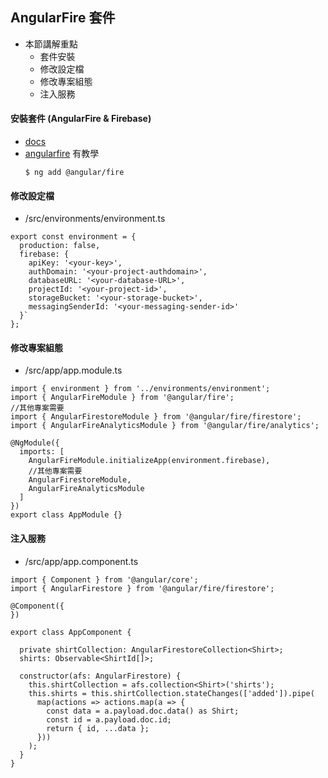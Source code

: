## AngularFire 套件
* 本節講解重點
  * 套件安裝 
  * 修改設定檔
  * 修改專案組態
  * 注入服務
  
#### 安裝套件 (AngularFire & Firebase)
* [docs](https://github.com/angular/angularfire/tree/master/docs/firestore)
* [angularfire](https://github.com/angular/angularfire) 有教學
  ```
  $ ng add @angular/fire
  ```
#### 修改設定檔
* /src/environments/environment.ts
```tyoescript
export const environment = {
  production: false,
  firebase: {
    apiKey: '<your-key>',
    authDomain: '<your-project-authdomain>',
    databaseURL: '<your-database-URL>',
    projectId: '<your-project-id>',
    storageBucket: '<your-storage-bucket>',
    messagingSenderId: '<your-messaging-sender-id>'
  }`
};
```

#### 修改專案組態
* /src/app/app.module.ts
```tyoescript
import { environment } from '../environments/environment';
import { AngularFireModule } from '@angular/fire';
//其他專案需要
import { AngularFirestoreModule } from '@angular/fire/firestore';
import { AngularFireAnalyticsModule } from '@angular/fire/analytics';

@NgModule({
  imports: [
    AngularFireModule.initializeApp(environment.firebase),
    //其他專案需要
    AngularFirestoreModule,
    AngularFireAnalyticsModule
  ]
})
export class AppModule {}
```

#### 注入服務
* /src/app/app.component.ts
```
import { Component } from '@angular/core';
import { AngularFirestore } from '@angular/fire/firestore';

@Component({
})

export class AppComponent {
  
  private shirtCollection: AngularFirestoreCollection<Shirt>;
  shirts: Observable<ShirtId[]>;
  
  constructor(afs: AngularFirestore) {
    this.shirtCollection = afs.collection<Shirt>('shirts');
    this.shirts = this.shirtCollection.stateChanges(['added']).pipe(
      map(actions => actions.map(a => {
        const data = a.payload.doc.data() as Shirt;
        const id = a.payload.doc.id;
        return { id, ...data };
      }))
    );
  }
}
```

